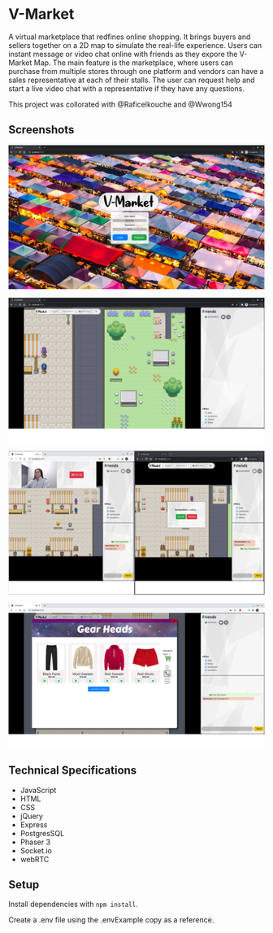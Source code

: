 # V-Market
A virtual marketplace that redfines online shopping. It brings buyers and sellers together on a 2D map to simulate the real-life experience. Users can instant message or video chat online with friends as they expore the V-Market Map. The main feature is the marketplace, where users can purchase from multiple stores through one platform and vendors can have a sales representative at each of their stalls. The user can request help and start a live video chat with a representative if they have any questions. 

This project was collorated with @Raficelkouche and @Wwong154

## Screenshots
![Landing Page](https://github.com/ohoktnt/v-market/blob/master/docs/v-market-Landing.png?raw=true)

![V-Market Map](https://github.com/ohoktnt/v-market/blob/master/docs/v-market-loggedin.png?raw=true)

![Communication between users](https://github.com/ohoktnt/v-market/blob/master/docs/v-market-user-comms.png?raw=true)

![Store view](https://github.com/ohoktnt/v-market/blob/master/docs/v-market-store.png?raw=true)

## Technical Specifications
- JavaScript
- HTML
- CSS
- jQuery
- Express
- PostgresSQL
- Phaser 3
- Socket.io
- webRTC

## Setup
Install dependencies with `npm install`.

Create a .env file using the .envExample copy as a reference.





